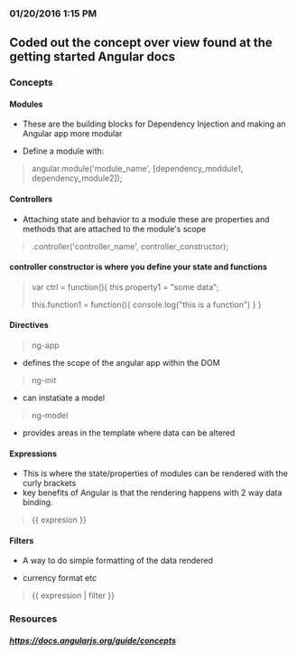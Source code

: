 ### 01/20/2016 1:15 PM

## Coded out the concept over view found at the getting started Angular docs

### Concepts
#### Modules
  *  These are the building blocks for Dependency Injection and making an Angular app more modular

  *  Define a module with:
  >  angular.module('module_name', [dependency_moddule1, dependency_module2]);

#### Controllers

  *  Attaching state and behavior to a module these are properties and methods that are attached to the module's scope

  >  .controller('controller_name', controller_constructor);

#### controller constructor is where you define your state and functions

  >  var ctrl = function(){
  >  this.property1 = "some data";
  >
  >  this.function1 = function(){
  >     console.log("this is a function")
  >  }
  > }

#### Directives

  >  ng-app

  *  defines the scope of the angular app within the DOM

  >  ng-init

  *  can instatiate a model

  >  ng-model

  *  provides areas in the template where data can be altered


#### Expressions
  *  This is where the state/properties of modules can be rendered with the curly brackets
  *   key benefits of Angular is that the rendering happens with 2 way data binding.

  >  {{ expresion }}

#### Filters

  *  A way to do simple formatting of the data rendered

  *  currency format etc

  > {{ expression | filter }}


###  Resources

#####  https://docs.angularjs.org/guide/concepts
